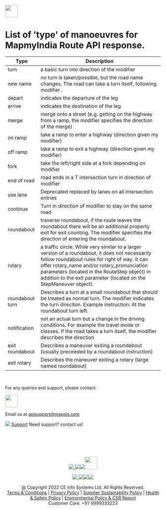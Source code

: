 [<img src="https://about.mappls.com/about/images/MAPPLS-MapmyIndia-logo.png" height="40"/> </p>](https://about.mappls.com/api/)

# List of 'type' of manoeuvres for MapmyIndia Route API response.

| Type	| Description | 
| ---- | ---- | 
| turn	| a basic turn into direction of the  modifier | 
| new name	| no turn is taken/possible, but the road name changes. The road can take a turn itself, following modifier . | 
| depart	| indicates the departure of the leg | 
| arrive	| indicates the destination of the leg | 
| merge	| merge onto a street (e.g. getting on the highway from a ramp, the  modifier specifies the direction of the merge) | 
| on ramp	| take a ramp to enter a highway (direction given my  modifier) | 
| off ramp	| take a ramp to exit a highway (direction given my  modifier) | 
| fork	| take the left/right side at a fork depending on  modifier | 
| end of road	| road ends in a T intersection turn in direction of  modifier | 
| use lane	| Deprecated replaced by lanes on all intersection entries | 
| continue	| Turn in direction of  modifier to stay on the same road | 
| roundabout	| traverse roundabout, if the route leaves the roundabout there will be an additional property  exit for exit counting. The modifier specifies the direction of entering the roundabout. | 
| rotary	| a traffic circle. While very similar to a larger version of a roundabout, it does not necessarily follow roundabout rules for right of way. It can offer rotary_name and/or rotary_pronunciation parameters (located in the RouteStep object) in addition to the exit parameter (located on the StepManeuver object). | 
| roundabout turn	| Describes a turn at a small roundabout that should be treated as normal turn. The modifier indicates the turn direciton. Example instruction:  At the roundabout turn left. | 
| notification	| not an actual turn but a change in the driving conditions. For example the travel mode or classes. If the road takes a turn itself, the  modifier describes the direction | 
| exit roundabout	| Describes a maneuver exiting a roundabout (usually preceeded by a  roundabout instruction) | 
| exit rotary	| Describes the maneuver exiting a rotary (large named roundabout) |

<br>

For any queries and support, please contact: 

[<img src="https://about.mappls.com/images/mappls-logo.svg" height="40"/> </p>](https://about.mappls.com/api/)
Email us at [apisupport@mappls.com](mailto:apisupport@mappls.com)


![](https://www.mapmyindia.com/api/img/icons/support.png)
[Support](https://about.mappls.com/contact/)
Need support? contact us!

<br></br>
<br></br>

[<p align="center"> <img src="https://www.mapmyindia.com/api/img/icons/stack-overflow.png"/> ](https://stackoverflow.com/questions/tagged/mappls-api)[![](https://www.mapmyindia.com/api/img/icons/blog.png)](https://about.mappls.com/blog/)[![](https://www.mapmyindia.com/api/img/icons/gethub.png)](https://github.com/Mappls-api)[<img src="https://mmi-api-team.s3.ap-south-1.amazonaws.com/API-Team/npm-logo.one-third%5B1%5D.png" height="40"/> </p>](https://www.npmjs.com/org/mapmyindia) 



[<p align="center"> <img src="https://www.mapmyindia.com/june-newsletter/icon4.png"/> ](https://www.facebook.com/Mapplsofficial)[![](https://www.mapmyindia.com/june-newsletter/icon2.png)](https://twitter.com/mappls)[![](https://www.mapmyindia.com/newsletter/2017/aug/llinkedin.png)](https://www.linkedin.com/company/mappls/)[![](https://www.mapmyindia.com/june-newsletter/icon3.png)](https://www.youtube.com/channel/UCAWvWsh-dZLLeUU7_J9HiOA)




<div align="center">@ Copyright 2022 CE Info Systems Ltd. All Rights Reserved.</div>

<div align="center"> <a href="https://about.mappls.com/api/terms-&-conditions">Terms & Conditions</a> | <a href="https://about.mappls.com/about/privacy-policy">Privacy Policy</a> | <a href="https://about.mappls.com/pdf/mapmyIndia-sustainability-policy-healt-labour-rules-supplir-sustainability.pdf">Supplier Sustainability Policy</a> | <a href="https://about.mappls.com/pdf/Health-Safety-Management.pdf">Health & Safety Policy</a> | <a href="https://about.mappls.com/pdf/Environment-Sustainability-Policy-CSR-Report.pdf">Environmental Policy & CSR Report</a>

<div align="center">Customer Care: +91-9999333223</div>